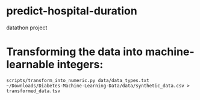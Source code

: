 # predict-hospital-duration
datathon project

# Transforming the data into machine-learnable integers:

```
scripts/transform_into_numeric.py data/data_types.txt ~/Downloads/Diabetes-Machine-Learning-Data/data/synthetic_data.csv > transformed_data.tsv
```
